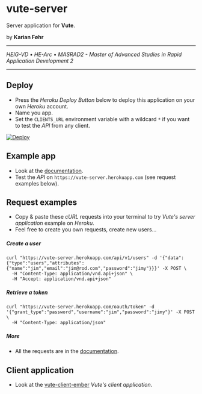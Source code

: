 # vute-server

Server application for **Vute**.

by **Karian Føhr**

---

*HEIG-VD* • *HE-Arc* • *MASRAD2 - Master of Advanced Studies in Rapid Application Development 2*

---

## Deploy

* Press the *Heroku Deploy Button* below to deploy this application on your own *Heroku* account.
* Name you app.
* Set the `CLIENTS_URL` environment variable with a wildcard `*` if you want to test the *API* from any client.

[![Deploy](https://www.herokucdn.com/deploy/button.svg)](https://heroku.com/deploy?template=https://github.com/vuteOrg/server)

## Example app

* Look at the [documentation](https://vute-server.herokuapp.com/doc).
* Test the *API* on `https://vute-server.herokuapp.com` (see request examples below).

## Request examples

* Copy & paste these *cURL* requests into your terminal to try *Vute's server application* example on *Heroku*.
* Feel free to create you own requests, create new users...

##### Create a user

```
curl "https://vute-server.herokuapp.com/api/v1/users" -d '{"data":{"type":"users","attributes":{"name":"jim","email":"jim@rod.com","password":"jimy"}}}' -X POST \
  -H "Content-Type: application/vnd.api+json" \
  -H "Accept: application/vnd.api+json"
```

##### Retrieve a token

```
curl "https://vute-server.herokuapp.com/oauth/token" -d '{"grant_type":"password","username":"jim","password":"jimy"}' -X POST \
  -H "Content-Type: application/json"
```

##### More

* All the requests are in the [documentation](https://vute-server.herokuapp.com/doc).

## Client application

* Look at the [vute-client-ember](https://github.com/vuteOrg/client-ember) *Vute's client application*.
